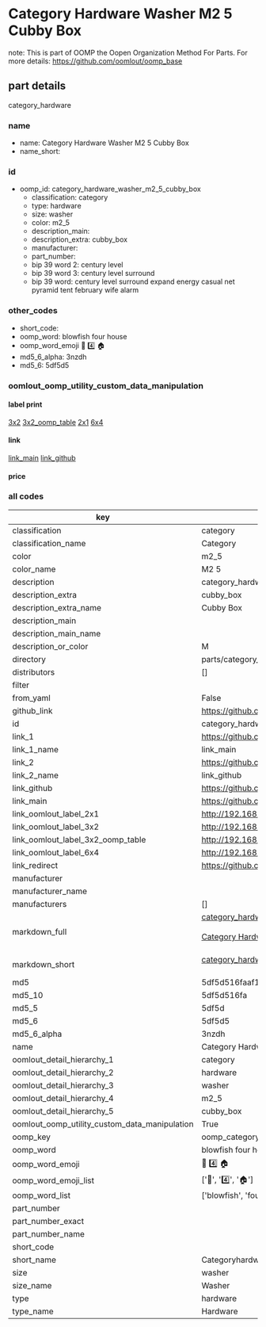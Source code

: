 # Category Hardware Washer M2 5 Cubby Box  

note: This is part of OOMP the Oopen Organization Method For Parts. For more details: https://github.com/oomlout/oomp_base

##  part details
  



category_hardware



### name
* name: Category Hardware Washer M2 5 Cubby Box
* name_short: 
### id
* oomp_id: category_hardware_washer_m2_5_cubby_box
  * classification: category
  * type: hardware
  * size: washer
  * color: m2_5
  * description_main: 
  * description_extra: cubby_box
  * manufacturer: 
  * part_number: 
  * bip 39 word 2: century level
  * bip 39 word 3: century level surround
  * bip 39 word: century level surround expand energy casual net pyramid tent february wife alarm

### other_codes
* short_code: 
* oomp_word: blowfish four house
* oomp_word_emoji :blowfish: :four: :house:
* md5_6_alpha: 3nzdh
* md5_6: 5df5d5






### oomlout_oomp_utility_custom_data_manipulation
#### label print
[3x2](http://192.168.1.245:1112/?label=oomp%203nzdh)
[3x2_oomp_table](http://192.168.1.108:1112/?label=oomp%203nzdh)
[2x1](http://192.168.1.242:1112/?label=oomp%203nzdh)
[6x4](http://192.168.1.55:1112/?label=oomp%203nzdh)    

#### link

[link_main](https://github.com/oomlout/oomlout_oomp_version_1_messy/tree/main/parts/category_hardware_washer_m2_5_cubby_box) [link_github](https://github.com/oomlout/oomlout_oomp_version_1_messy/tree/main/parts/category_hardware_washer_m2_5_cubby_box)                             

#### price







### all codes 
| key | value |  
| --- | --- |  
| classification | category |  
| classification_name | Category |  
| color | m2_5 |  
| color_name | M2 5 |  
| description | category_hardware |  
| description_extra | cubby_box |  
| description_extra_name | Cubby Box |  
| description_main |  |  
| description_main_name |  |  
| description_or_color | M  |  
| directory | parts/category_hardware_washer_m2_5_cubby_box |  
| distributors | [] |  
| filter |  |  
| from_yaml | False |  
| github_link | https://github.com/oomlout/oomlout_oomp_part_src/tree/main/parts/category_hardware_washer_m2_5_cubby_box |  
| id | category_hardware_washer_m2_5_cubby_box |  
| link_1 | https://github.com/oomlout/oomlout_oomp_version_1_messy/tree/main/parts/category_hardware_washer_m2_5_cubby_box |  
| link_1_name | link_main |  
| link_2 | https://github.com/oomlout/oomlout_oomp_version_1_messy/tree/main/parts/category_hardware_washer_m2_5_cubby_box |  
| link_2_name | link_github |  
| link_github | https://github.com/oomlout/oomlout_oomp_version_1_messy/tree/main/parts/category_hardware_washer_m2_5_cubby_box |  
| link_main | https://github.com/oomlout/oomlout_oomp_version_1_messy/tree/main/parts/category_hardware_washer_m2_5_cubby_box |  
| link_oomlout_label_2x1 | http://192.168.1.242:1112/?label=oomp%203nzdh |  
| link_oomlout_label_3x2 | http://192.168.1.245:1112/?label=oomp%203nzdh |  
| link_oomlout_label_3x2_oomp_table | http://192.168.1.108:1112/?label=oomp%203nzdh |  
| link_oomlout_label_6x4 | http://192.168.1.55:1112/?label=oomp%203nzdh |  
| link_redirect | https://github.com/oomlout/oomlout_oomp_version_1_messy/tree/main/parts/category_hardware_washer_m2_5_cubby_box |  
| manufacturer |  |  
| manufacturer_name |  |  
| manufacturers | [] |  
| markdown_full | [category_hardware_washer_m2_5_cubby_box](none)<br>[](none)<br>[Category Hardware Washer M2 5 Cubby Box](none)<br><br> |  
| markdown_short | [category_hardware_washer_m2_5_cubby_box](none)<br><br> |  
| md5 | 5df5d516faaf12948ea50503b520292b |  
| md5_10 | 5df5d516fa |  
| md5_5 | 5df5d |  
| md5_6 | 5df5d5 |  
| md5_6_alpha | 3nzdh |  
| name | Category Hardware Washer M2 5 Cubby Box |  
| oomlout_detail_hierarchy_1 | category |  
| oomlout_detail_hierarchy_2 | hardware |  
| oomlout_detail_hierarchy_3 | washer |  
| oomlout_detail_hierarchy_4 | m2_5 |  
| oomlout_detail_hierarchy_5 | cubby_box |  
| oomlout_oomp_utility_custom_data_manipulation | True |  
| oomp_key | oomp_category_hardware_washer_m2_5_cubby_box |  
| oomp_word | blowfish four house |  
| oomp_word_emoji | :blowfish: :four: :house: |  
| oomp_word_emoji_list | [':blowfish:', ':four:', ':house:'] |  
| oomp_word_list | ['blowfish', 'four', 'house'] |  
| part_number |  |  
| part_number_exact |  |  
| part_number_name |  |  
| short_code |  |  
| short_name | Categoryhardware |  
| size | washer |  
| size_name | Washer |  
| type | hardware |  
| type_name | Hardware |  

